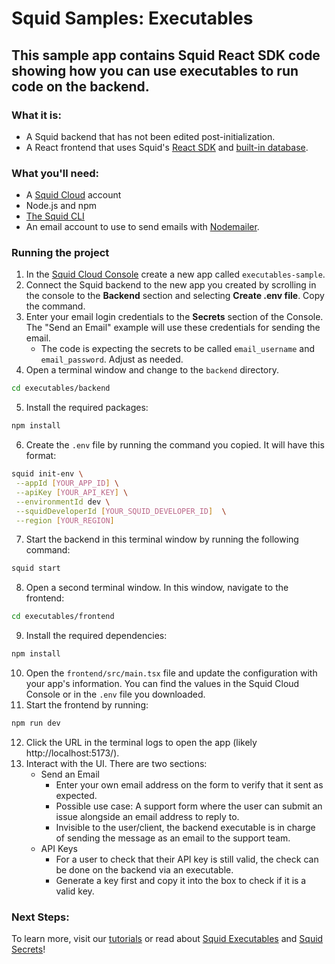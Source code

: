# Squid Samples: Executables

## This sample app contains Squid React SDK code showing how you can use executables to run code on the backend.

### What it is:

- A Squid backend that has not been edited post-initialization.
- A React frontend that uses Squid's [React SDK](https://docs.squid.cloud/docs/development-tools/react-sdk/) and [built-in database](https://docs.squid.cloud/docs/integrations/database/built-in).

### What you'll need:

- A [Squid Cloud](https://console.squid.cloud) account
- Node.js and npm
- [The Squid CLI](https://docs.squid.cloud/docs/development-tools/local-dev-cli)
- An email account to use to send emails with [Nodemailer](https://nodemailer.com/).

### Running the project

1. In the [Squid Cloud Console](https://console.squid.cloud) create a new app called `executables-sample`.
2. Connect the Squid backend to the new app you created by scrolling in the console to the **Backend** section and selecting **Create .env file**. Copy the command.
3. Enter your email login credentials to the **Secrets** section of the Console. The "Send an Email" example will use these credentials for sending the email.
   - The code is expecting the secrets to be called `email_username` and `email_password`. Adjust as needed.
4. Open a terminal window and change to the `backend` directory.

```bash
cd executables/backend
```

5. Install the required packages:

```bash
npm install
```

6. Create the `.env` file by running the command you copied. It will have this format:

```bash
squid init-env \
 --appId [YOUR_APP_ID] \
 --apiKey [YOUR_API_KEY] \
 --environmentId dev \
 --squidDeveloperId [YOUR_SQUID_DEVELOPER_ID]  \
 --region [YOUR_REGION]
```

7. Start the backend in this terminal window by running the following command:

```bash
squid start
```

8. Open a second terminal window. In this window, navigate to the frontend:

```bash
cd executables/frontend
```

9. Install the required dependencies:

```bash
npm install
```

10. Open the `frontend/src/main.tsx` file and update the configuration with your app's information. You can find the values in the Squid Cloud Console or in the `.env` file you downloaded.
11. Start the frontend by running:

```bash
npm run dev
```

12. Click the URL in the terminal logs to open the app (likely http://localhost:5173/).
13. Interact with the UI. There are two sections:
    - Send an Email
      - Enter your own email address on the form to verify that it sent as expected.
      - Possible use case: A support form where the user can submit an issue alongside an email address to reply to.
      - Invisible to the user/client, the backend executable is in charge of sending the message as an email to the support team.
    - API Keys
      - For a user to check that their API key is still valid, the check can be done on the backend via an executable.
      - Generate a key first and copy it into the box to check if it is a valid key.

### Next Steps:

To learn more, visit our [tutorials](https://docs.squid.cloud/docs/tutorials/) or read about [Squid Executables](https://docs.squid.cloud/docs/development-tools/backend/executables) and [Squid Secrets](https://docs.squid.cloud/docs/development-tools/client-sdk/secrets)!
